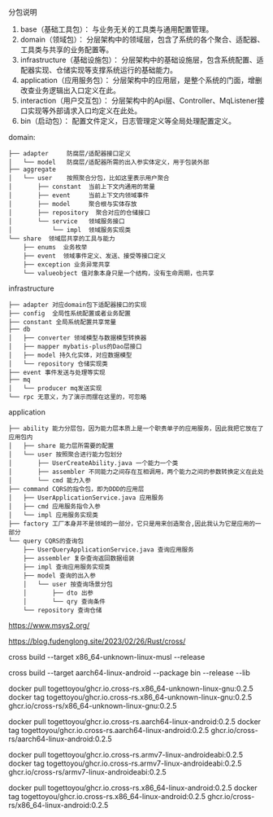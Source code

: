 分包说明
1. base（基础工具包）： 与业务无关的工具类与通用配置管理。
2. domain（领域包）： 分层架构中的领域层，包含了系统的各个聚合、适配器、工具类与共享的业务配置等。
3. infrastructure（基础设施包）： 分层架构中的基础设施层，包含系统配置、适配器实现、仓储实现等支撑系统运行的基础能力。
4. application（应用服务包）： 分层架构中的应用层，是整个系统的门面，增删改查业务逻辑出入口定义在此。
5. interaction（用户交互包）： 分层架构中的Api层、Controller、MqListener接口实现等外部请求入口均定义在此处。
6. bin（启动包）： 配置文件定义，日志管理定义等全局处理配置定义。

domain:
```text
├── adapter     防腐层/适配器接口定义   
│   └── model   防腐层/适配器所需的出入参实体定义，用于包装外部
├── aggregate
│   └── user    按照聚合分包，比如这里表示用户聚合
│       ├── constant  当前上下文内通用的常量
│       ├── event     当前上下文内领域事件
│       ├── model     聚合根与实体存放
│       ├── repository  聚合对应的仓储接口
│       └── service   领域服务接口
│           └── impl  领域服务实现类
└── share  领域层共享的工具与能力
    ├── enums  业务枚举
    ├── event  领域事件定义、发送、接受等接口定义
    ├── exception 业务异常共享
    └── valueobject 值对象本身只是一个结构，没有生命周期，也共享

```

infrastructure
```text
├── adapter 对应domain包下适配器接口的实现
├── config  全局性系统配置或者业务配置
├── constant 全局系统配置共享常量
├── db
│   ├── converter 领域模型与数据模型转换器
│   ├── mapper mybatis-plus的Dao层接口
│   ├── model 持久化实体，对应数据模型
│   └── repository 仓储实现类
├── event 事件发送与处理等实现
├── mq
│   └── producer mq发送实现
└── rpc 无意义，为了演示而摆在这里的，可忽略

```

application
```text
├── ability 能力分层包，因为能力层本质上是一个职责单子的应用服务，因此我把它放在了应用包内
│   ├── share 能力层所需要的配置
│   └── user 按照聚合进行能力包划分
│       ├── UserCreateAbility.java 一个能力一个类
│       ├── assembler 不同能力之间存在互相调用，两个能力之间的参数转换定义在此处
│       └── cmd 能力入参
├── command CQRS的指令包，即为DDD的应用层
│   ├── UserApplicationService.java 应用服务
│   ├── cmd 应用服务指令入参
│   └── impl 应用服务实现类
├── factory 工厂本身并不是领域的一部分，它只是用来创造聚合,因此我认为它是应用的一部分
└── query CQRS的查询包
    ├── UserQueryApplicationService.java 查询应用服务
    ├── assembler 复杂查询返回数据组装
    ├── impl 查询应用服务实现类
    ├── model 查询的出入参
    │   └── user 按查询场景分包
    │       ├── dto 出参
    │       └── qry 查询条件
    └── repository 查询仓储
```

https://www.msys2.org/

https://blog.fudenglong.site/2023/02/26/Rust/cross/

cross build --target x86_64-unknown-linux-musl --release

cross build --target  aarch64-linux-android --package bin --release --lib

	
docker pull togettoyou/ghcr.io.cross-rs.x86_64-unknown-linux-gnu:0.2.5
docker tag togettoyou/ghcr.io.cross-rs.x86_64-unknown-linux-gnu:0.2.5 ghcr.io/cross-rs/x86_64-unknown-linux-gnu:0.2.5

	
docker pull togettoyou/ghcr.io.cross-rs.aarch64-linux-android:0.2.5
docker tag togettoyou/ghcr.io.cross-rs.aarch64-linux-android:0.2.5 ghcr.io/cross-rs/aarch64-linux-android:0.2.5

	
docker pull togettoyou/ghcr.io.cross-rs.armv7-linux-androideabi:0.2.5
docker tag togettoyou/ghcr.io.cross-rs.armv7-linux-androideabi:0.2.5 ghcr.io/cross-rs/armv7-linux-androideabi:0.2.5

	
docker pull togettoyou/ghcr.io.cross-rs.x86_64-linux-android:0.2.5
docker tag togettoyou/ghcr.io.cross-rs.x86_64-linux-android:0.2.5 ghcr.io/cross-rs/x86_64-linux-android:0.2.5


